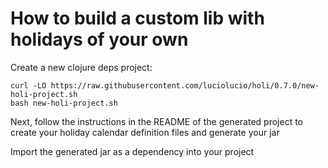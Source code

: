 # How to build a custom lib with holidays of your own

Create a new clojure deps project:

```
curl -LO https://raw.githubusercontent.com/luciolucio/holi/0.7.0/new-holi-project.sh
bash new-holi-project.sh
```

Next, follow the instructions in the README of the generated project to create
your holiday calendar definition files and generate your jar

Import the generated jar as a dependency into your project
